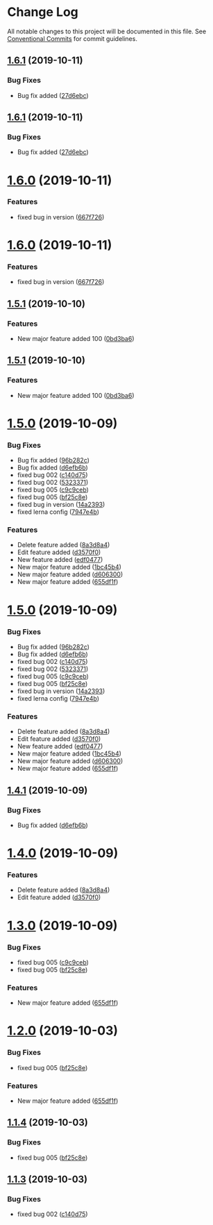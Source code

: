 # Change Log

All notable changes to this project will be documented in this file.
See [Conventional Commits](https://conventionalcommits.org) for commit guidelines.

## [1.6.1](https://github.com/mpvineesh/lerna/compare/v1.6.0...v1.6.1) (2019-10-11)


### Bug Fixes

* Bug fix added ([27d6ebc](https://github.com/mpvineesh/lerna/commit/27d6ebc))





## [1.6.1](https://github.com/mpvineesh/lerna/compare/v1.6.0...v1.6.1) (2019-10-11)


### Bug Fixes

* Bug fix added ([27d6ebc](https://github.com/mpvineesh/lerna/commit/27d6ebc))





# [1.6.0](https://github.com/mpvineesh/lerna/compare/v1.5.1...v1.6.0) (2019-10-11)


### Features

* fixed bug in version ([667f726](https://github.com/mpvineesh/lerna/commit/667f726))





# [1.6.0](https://github.com/mpvineesh/lerna/compare/v1.5.1...v1.6.0) (2019-10-11)


### Features

* fixed bug in version ([667f726](https://github.com/mpvineesh/lerna/commit/667f726))





## [1.5.1](https://github.com/mpvineesh/lerna/compare/v1.5.0...v1.5.1) (2019-10-10)


### Features

* New major feature added 100 ([0bd3ba6](https://github.com/mpvineesh/lerna/commit/0bd3ba6))





## [1.5.1](https://github.com/mpvineesh/lerna/compare/v1.5.0...v1.5.1) (2019-10-10)


### Features

* New major feature added 100 ([0bd3ba6](https://github.com/mpvineesh/lerna/commit/0bd3ba6))





# [1.5.0](https://github.com/mpvineesh/lerna/compare/v1.0.1...v1.5.0) (2019-10-09)


### Bug Fixes

* Bug fix added ([96b282c](https://github.com/mpvineesh/lerna/commit/96b282c))
* Bug fix added ([d6efb6b](https://github.com/mpvineesh/lerna/commit/d6efb6b))
* fixed bug 002 ([c140d75](https://github.com/mpvineesh/lerna/commit/c140d75))
* fixed bug 002 ([5323371](https://github.com/mpvineesh/lerna/commit/5323371))
* fixed bug 005 ([c9c9ceb](https://github.com/mpvineesh/lerna/commit/c9c9ceb))
* fixed bug 005 ([bf25c8e](https://github.com/mpvineesh/lerna/commit/bf25c8e))
* fixed bug in version ([14a2393](https://github.com/mpvineesh/lerna/commit/14a2393))
* fixed lerna config ([7947e4b](https://github.com/mpvineesh/lerna/commit/7947e4b))


### Features

* Delete feature added ([8a3d8a4](https://github.com/mpvineesh/lerna/commit/8a3d8a4))
* Edit feature added ([d3570f0](https://github.com/mpvineesh/lerna/commit/d3570f0))
* New feature added ([edf0477](https://github.com/mpvineesh/lerna/commit/edf0477))
* New major feature added ([1bc45b4](https://github.com/mpvineesh/lerna/commit/1bc45b4))
* New major feature added ([d606300](https://github.com/mpvineesh/lerna/commit/d606300))
* New major feature added ([655df1f](https://github.com/mpvineesh/lerna/commit/655df1f))





# [1.5.0](https://github.com/mpvineesh/lerna/compare/v1.0.1...v1.5.0) (2019-10-09)


### Bug Fixes

* Bug fix added ([96b282c](https://github.com/mpvineesh/lerna/commit/96b282c))
* Bug fix added ([d6efb6b](https://github.com/mpvineesh/lerna/commit/d6efb6b))
* fixed bug 002 ([c140d75](https://github.com/mpvineesh/lerna/commit/c140d75))
* fixed bug 002 ([5323371](https://github.com/mpvineesh/lerna/commit/5323371))
* fixed bug 005 ([c9c9ceb](https://github.com/mpvineesh/lerna/commit/c9c9ceb))
* fixed bug 005 ([bf25c8e](https://github.com/mpvineesh/lerna/commit/bf25c8e))
* fixed bug in version ([14a2393](https://github.com/mpvineesh/lerna/commit/14a2393))
* fixed lerna config ([7947e4b](https://github.com/mpvineesh/lerna/commit/7947e4b))


### Features

* Delete feature added ([8a3d8a4](https://github.com/mpvineesh/lerna/commit/8a3d8a4))
* Edit feature added ([d3570f0](https://github.com/mpvineesh/lerna/commit/d3570f0))
* New feature added ([edf0477](https://github.com/mpvineesh/lerna/commit/edf0477))
* New major feature added ([1bc45b4](https://github.com/mpvineesh/lerna/commit/1bc45b4))
* New major feature added ([d606300](https://github.com/mpvineesh/lerna/commit/d606300))
* New major feature added ([655df1f](https://github.com/mpvineesh/lerna/commit/655df1f))





## [1.4.1](https://github.com/mpvineesh/lerna/compare/pcs-ui-snippets@1.4.0...pcs-ui-snippets@1.4.1) (2019-10-09)


### Bug Fixes

* Bug fix added ([d6efb6b](https://github.com/mpvineesh/lerna/commit/d6efb6b))





# [1.4.0](https://github.com/mpvineesh/lerna/compare/pcs-ui-snippets@1.3.0...pcs-ui-snippets@1.4.0) (2019-10-09)


### Features

* Delete feature added ([8a3d8a4](https://github.com/mpvineesh/lerna/commit/8a3d8a4))
* Edit feature added ([d3570f0](https://github.com/mpvineesh/lerna/commit/d3570f0))





# [1.3.0](https://github.com/mpvineesh/lerna/compare/pcs-ui-snippets@1.1.3...pcs-ui-snippets@1.3.0) (2019-10-09)


### Bug Fixes

* fixed bug 005 ([c9c9ceb](https://github.com/mpvineesh/lerna/commit/c9c9ceb))
* fixed bug 005 ([bf25c8e](https://github.com/mpvineesh/lerna/commit/bf25c8e))


### Features

* New major feature added ([655df1f](https://github.com/mpvineesh/lerna/commit/655df1f))





# [1.2.0](https://github.com/mpvineesh/lerna/compare/pcs-ui-snippets@1.1.3...pcs-ui-snippets@1.2.0) (2019-10-03)


### Bug Fixes

* fixed bug 005 ([bf25c8e](https://github.com/mpvineesh/lerna/commit/bf25c8e))


### Features

* New major feature added ([655df1f](https://github.com/mpvineesh/lerna/commit/655df1f))





## [1.1.4](https://github.com/mpvineesh/lerna/compare/pcs-ui-snippets@1.1.3...pcs-ui-snippets@1.1.4) (2019-10-03)


### Bug Fixes

* fixed bug 005 ([bf25c8e](https://github.com/mpvineesh/lerna/commit/bf25c8e))





## [1.1.3](https://github.com/mpvineesh/lerna/compare/pcs-ui-snippets@1.1.2...pcs-ui-snippets@1.1.3) (2019-10-03)


### Bug Fixes

* fixed bug 002 ([c140d75](https://github.com/mpvineesh/lerna/commit/c140d75))
